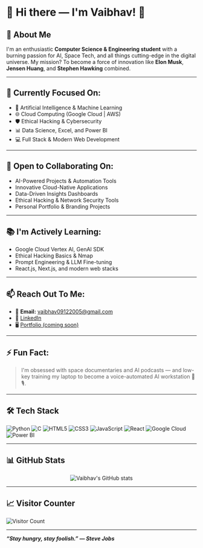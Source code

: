 # 👋 Hi there — I'm Vaibhav! 🚀

## 🌌 About Me
I'm an enthusiastic **Computer Science & Engineering student** with a burning passion for AI, Space Tech, and all things cutting-edge in the digital universe. My mission? To become a force of innovation like **Elon Musk**, **Jensen Huang**, and **Stephen Hawking** combined.

---

## 📌 Currently Focused On:
- 🚀 Artificial Intelligence & Machine Learning
- 🌐 Cloud Computing (Google Cloud | AWS)
- 🛡️ Ethical Hacking & Cybersecurity
- 📊 Data Science, Excel, and Power BI
- 💻 Full Stack & Modern Web Development

---

## 🤝 Open to Collaborating On:
- AI-Powered Projects & Automation Tools
- Innovative Cloud-Native Applications
- Data-Driven Insights Dashboards
- Ethical Hacking & Network Security Tools
- Personal Portfolio & Branding Projects

---

## 📚 I'm Actively Learning:
- Google Cloud Vertex AI, GenAI SDK
- Ethical Hacking Basics & Nmap
- Prompt Engineering & LLM Fine-tuning
- React.js, Next.js, and modern web stacks

---

## 📫 Reach Out To Me:
- 📧 **Email:** vaibhav09122005@gmail.com
- 💼 [LinkedIn](https://www.linkedin.com/in/vaibhav-kanaujiya-843b54324/)
- 🖥️ [Portfolio (coming soon)](https://github.com/Vaibhav090212)

---

## ⚡ Fun Fact:
> I'm obsessed with space documentaries and AI podcasts — and low-key training my laptop to become a voice-automated AI workstation 🤖🎙️.

---

## 🛠️ Tech Stack

![Python](https://img.shields.io/badge/-Python-3776AB?style=for-the-badge&logo=python&logoColor=white)
![C](https://img.shields.io/badge/-C-00599C?style=for-the-badge&logo=c&logoColor=white)
![HTML5](https://img.shields.io/badge/-HTML5-E34F26?style=for-the-badge&logo=html5&logoColor=white)
![CSS3](https://img.shields.io/badge/-CSS3-1572B6?style=for-the-badge&logo=css3)
![JavaScript](https://img.shields.io/badge/-JavaScript-F7DF1E?style=for-the-badge&logo=javascript&logoColor=black)
![React](https://img.shields.io/badge/-React-20232A?style=for-the-badge&logo=react)
![Google Cloud](https://img.shields.io/badge/-Google%20Cloud-4285F4?style=for-the-badge&logo=google-cloud&logoColor=white)
![Power BI](https://img.shields.io/badge/-Power%20BI-F2C811?style=for-the-badge&logo=powerbi&logoColor=black)

---

## 📊 GitHub Stats

<p align="center">
  <img src="https://github-readme-stats.vercel.app/api?username=Vaibhav090212&show_icons=true&theme=radical" alt="Vaibhav's GitHub stats"/>
</p>

---

## 📈 Visitor Counter

![Visitor Count](https://komarev.com/ghpvc/?username=Vaibhav090212&color=blueviolet&style=for-the-badge)

---

_**“Stay hungry, stay foolish.” — Steve Jobs**_

